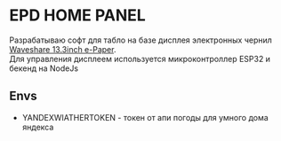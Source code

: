 # EPD HOME PANEL
Разрабатываю софт для табло на базе дисплея электронных чернил [Waveshare 13.3inch e-Paper](https://www.waveshare.com/wiki/13.3inch_e-Paper_HAT_(K)_Manual#Parameters).  
Для управления дисплеем используется микроконтроллер ESP32 и бекенд на NodeJs  

## Envs
* YANDEXWIATHERTOKEN - токен от апи погоды для умного дома яндекса

